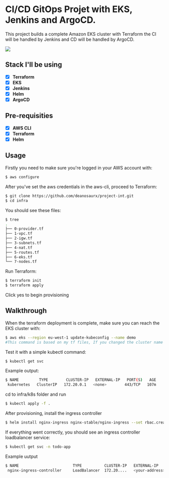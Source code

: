 # CI/CD GitOps Projet with EKS, Jenkins and ArgoCD.

This project builds a complete Amazon EKS cluster with Terraform the CI will be handled by Jenkins and CD will be handled by ArgoCD.

![](images/eks-cicd-codebuild.png)

## Stack I'll be using

- [x] **Terraform**
- [x] **EKS**
- [x] **Jenkins**
- [x] **Helm**
- [x] **ArgoCD**

## Pre-requisities

- [x] **AWS CLI**
- [x] **Terraform**
- [x] **Helm**

## Usage

Firstly you need to make sure you're logged in your AWS account with:

```bash
$ aws configure
```

After you've set the aws credentials in the aws-cli, proceed to Terraform:

```bash
$ git clone https://github.com/deanosaurx/project-int.git
$ cd infra
```

You should see these files:

```bash
$ tree
.
├── 0-provider.tf
├── 1-vpc.tf
├── 2-igw.tf
├── 3-subnets.tf
├── 4-nat.tf
├── 5-routes.tf
├── 6-eks.tf
└── 7-nodes.tf
```

Run Terraform:

```bash
$ terraform init
$ terraform apply
```

Click yes to begin provisioning

## Walkthrough

When the terraform deployment is complete, make sure you can reach the EKS cluster with:

```bash
$ aws eks --region eu-west-1 update-kubeconfig --name demo
#This command is based on my tf files, If you changed the cluster name and region in the tf files, make sure to update this command
```

Test it with a simple kubectl command:

```bash
$ kubectl get svc
```

Example output:

```bash
$ NAME         TYPE        CLUSTER-IP   EXTERNAL-IP   PORT(S)   AGE
 kubernetes   ClusterIP   172.20.0.1   <none>        443/TCP   107m
```

cd to infra/k8s folder and run

```bash
$ kubectl apply -f .
```

After provisioning, install the ingress controller

```bash
$ helm install nginx-ingress nginx-stable/nginx-ingress --set rbac.create=true --namespace todo-app
```

If everything went correctly, you should see an ingress controller loadbalancer service:

```bash
$ kubectl get svc -n todo-app
```

Example uutput

```bash
$ NAME                        TYPE          CLUSTER-IP   EXTERNAL-IP                                      PORT(S)
 nginx-ingress-controller     LoadBalancer  172.20....   <your-address>..eu-west-1.elb.amazonaws.com      80, 443
```
